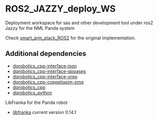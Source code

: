 # ROS2_JAZZY_deploy_WS
Deployment workspace for sas and other development tool under ros2 Jazzy for the NML Panda system

Check [smart_arm_stack_ROS2](https://github.com/SmartArmStack/smart_arm_stack_ROS2) for the original implementation.

## Additional dependencies
- [dqrobotics_cpp-interface-json](https://github.com/dqrobotics/cpp-interface-json11)
- [dqrobotics_cpp-interface-qpoases](https://github.com/dqrobotics/cpp-interface-qpoases)
- [dqrobotics_cpp-interface-vrep](https://github.com/dqrobotics/cpp-interface-vrep)
- [dqrobotics_cpp-coppeliasim-zmq](https://github.com/dqrobotics/cpp-interface-coppeliasim-zmq)
- [dqrobotics_cpp](https://github.com/dqrobotics/cpp)
- [dqrobotics_python](https://github.com/dqrobotics/python)

LibFranka for the Panda robot
- [libfranka](../libfranka) current version 0.14.1